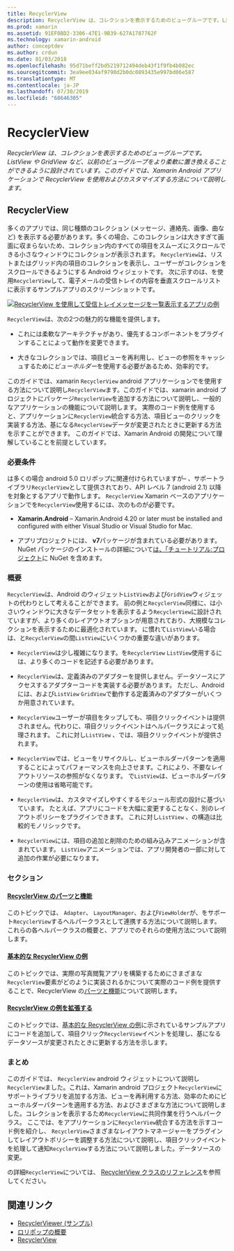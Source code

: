 ```yaml
---
title: RecyclerView
description: RecyclerView は、コレクションを表示するためのビューグループです。ListView や GridView など、以前のビューグループをより柔軟に置き換えることができるように設計されています。  このガイドでは、Xamarin Android アプリケーションで RecyclerView を使用およびカスタマイズする方法について説明します。
ms.prod: xamarin
ms.assetid: 91EF0BD2-3306-47E1-9B39-627A1787762F
ms.technology: xamarin-android
author: conceptdev
ms.author: crdun
ms.date: 01/03/2018
ms.openlocfilehash: 95d71beff2bd5219712494deb43f1f9fb4b082ec
ms.sourcegitcommit: 3ea9ee034af9790d2b0dc0893435e997bd06e587
ms.translationtype: MT
ms.contentlocale: ja-JP
ms.lasthandoff: 07/30/2019
ms.locfileid: "68646305"
---
```

# <a name="recyclerview"></a>RecyclerView

_RecyclerView は、コレクションを表示するためのビューグループです。ListView や GridView など、以前のビューグループをより柔軟に置き換えることができるように設計されています。このガイドでは、Xamarin Android アプリケーションで RecyclerView を使用およびカスタマイズする方法について説明します。_

## <a name="recyclerview"></a>RecyclerView

多くのアプリでは、同じ種類のコレクション (メッセージ、連絡先、画像、曲など) を表示する必要があります。多くの場合、このコレクションは大きすぎて画面に収まらないため、コレクション内のすべての項目をスムーズにスクロールできる小さなウィンドウにコレクションが表示されます。
`RecyclerView`は、リストまたはグリッド内の項目のコレクションを表示し、ユーザーがコレクションをスクロールできるようにする Android ウィジェットです。 次に示すのは、を使用`RecyclerView`して、電子メールの受信トレイの内容を垂直スクロールリストに表示するサンプルアプリのスクリーンショットです。

[![RecyclerView を使用して受信トレイメッセージを一覧表示するアプリの例](images/01-recyclerview-example-sml.png)](images/01-recyclerview-example.png#lightbox)

`RecyclerView`は、次の2つの魅力的な機能を提供します。

-  これには柔軟なアーキテクチャがあり、優先するコンポーネントをプラグインすることによって動作を変更できます。

-  大きなコレクションでは、項目ビューを再利用し、ビューの参照をキャッシュするために*ビューホルダー*を使用する必要があるため、効率的です。

このガイドでは、xamarin `RecyclerView` android アプリケーションでを使用する方法について説明し`RecyclerView`ます。このガイドでは、xamarin android プロジェクトにパッケージ`RecyclerView`を追加する方法について説明し、一般的なアプリケーションの機能について説明します。 実際のコード例を使用すると、アプリケーションに`RecyclerView`統合する方法、項目ビューのクリックを実装する方法、基になる`RecyclerView`データが変更されたときに更新する方法を示すことができます。 このガイドでは、Xamarin Android の開発について理解していることを前提としています。


### <a name="requirements"></a>必要条件

は多くの場合 android 5.0 ロリポップに関連付けられていますが&ndash; 、サポートライブラリ`RecyclerView`として提供されており、API レベル 7 (android 2.1) 以降を対象とするアプリで動作します。 `RecyclerView` Xamarin ベースのアプリケーションでを`RecyclerView`使用するには、次のものが必要です。

-  **Xamarin.Android** &ndash; Xamarin.Android 4.20 or later must be installed and configured with either Visual Studio or Visual Studio for Mac.

-  アプリプロジェクトには、 **v7**パッケージが含まれている必要があります。 NuGet パッケージのインストールの詳細について[は、「チュートリアル:プロジェクト](https://docs.microsoft.com/visualstudio/mac/nuget-walkthrough)に NuGet を含めます。


### <a name="overview"></a>概要

`RecyclerView`は、Android のウィジェット`ListView`および`GridView`ウィジェットの代わりとして考えることができます。 前の例と`RecyclerView`同様に、は小さいウィンドウに大きなデータセットを表示するよう`RecyclerView`に設計されていますが、より多くのレイアウトオプションが用意されており、大規模なコレクションを表示するために最適化されています。 に慣れて`ListView`いる場合は、と`RecyclerView`の間`ListView`にいくつかの重要な違いがあります。

-   `RecyclerView`は少し複雑になります。を`RecyclerView` `ListView`使用するには、より多くのコードを記述する必要があります。

-   `RecyclerView`は、定義済みのアダプターを提供しません。データソースにアクセスするアダプターコードを実装する必要があります。 ただし、Android には、および`ListView` `GridView`で動作する定義済みのアダプターがいくつか用意されています。

-   `RecyclerView`ユーザーが項目をタップしても、項目クリックイベントは提供されません。代わりに、項目クリックイベントはヘルパークラスによって処理されます。 これに対し`ListView` 、では、項目クリックイベントが提供されます。

-   `RecyclerView`では、ビューをリサイクルし、ビューホルダーパターンを適用することによってパフォーマンスを向上させます。これにより、不要なレイアウトリソースの参照がなくなります。 で`ListView`は、ビューホルダーパターンの使用は省略可能です。

-   `RecyclerView`は、カスタマイズしやすくするモジュール形式の設計に基づいています。 たとえば、アプリにコードを大幅に変更することなく、別のレイアウトポリシーをプラグインできます。
    これに対し`ListView` 、の構造は比較的モノリシックです。

-   `RecyclerView`には、項目の追加と削除のための組み込みアニメーションが含まれています。 `ListView`アニメーションでは、アプリ開発者の一部に対して追加の作業が必要になります。


### <a name="sections"></a>セクション

#### <a name="recyclerview-parts-and-functionalityandroiduser-interfacelayoutsrecycler-viewparts-and-functionalitymd"></a>[RecyclerView のパーツと機能](~/android/user-interface/layouts/recycler-view/parts-and-functionality.md)

このトピックでは、 `Adapter`、 `LayoutManager`、および`ViewHolder`が、をサポート`RecyclerView`するヘルパークラスとして連携する方法について説明します。
これらの各ヘルパークラスの概要と、アプリでのそれらの使用方法について説明します。

#### <a name="a-basic-recyclerview-exampleandroiduser-interfacelayoutsrecycler-viewrecyclerview-examplemd"></a>[基本的な RecyclerView の例](~/android/user-interface/layouts/recycler-view/recyclerview-example.md)

このトピックでは、実際の写真閲覧アプリを構築するためにさまざまな`RecyclerView`要素がどのように実装されるかについて実際のコード例を提供することで、RecyclerView の[パーツと機能](~/android/user-interface/layouts/recycler-view/parts-and-functionality.md)について説明します。

#### <a name="extending-the-recyclerview-exampleandroiduser-interfacelayoutsrecycler-viewextending-the-examplemd"></a>[RecyclerView の例を拡張する](~/android/user-interface/layouts/recycler-view/extending-the-example.md)

このトピックでは、[基本的な RecyclerView の例](~/android/user-interface/layouts/recycler-view/recyclerview-example.md)に示されているサンプルアプリにコードを追加して、項目クリック`RecyclerView`イベントを処理し、基になるデータソースが変更されたときに更新する方法を示します。


### <a name="summary"></a>まとめ

このガイドでは、 `RecyclerView` android ウィジェットについて説明し`RecyclerView`ました。これは、Xamarin android プロジェクト`RecyclerView`にサポートライブラリを追加する方法、ビューを再利用する方法、効率のためにビューホルダーパターンを適用する方法、およびさまざまな方法について説明しました。コレクションを表示するため`RecyclerView`に共同作業を行うヘルパークラス。 ここでは、をアプリケーションに`RecyclerView`統合する方法を示すコード例を紹介し、 `RecyclerView`さまざまなレイアウトマネージャーをプラグインしてレイアウトポリシーを調整する方法について説明し、項目クリックイベントを処理して通知`RecyclerView`する方法について説明しました。データソースの変更。

の詳細`RecyclerView`については、 [RecyclerView クラスのリファレンス](https://developer.android.com/reference/android/support/v7/widget/RecyclerView.html)を参照してください。


## <a name="related-links"></a>関連リンク

- [RecyclerViewer (サンプル)](https://docs.microsoft.com/samples/xamarin/monodroid-samples/android50-recyclerviewer)
- [ロリポップの概要](~/android/platform/lollipop.md)
- [RecyclerView](https://developer.android.com/reference/android/support/v7/widget/RecyclerView.html)
